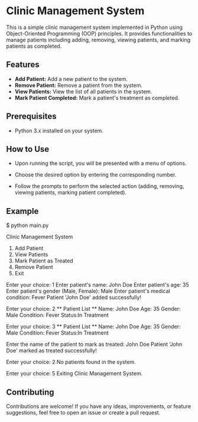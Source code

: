 # Clinic Management System

This is a simple clinic management system implemented in Python using Object-Oriented Programming (OOP) principles. It provides functionalities to manage patients including adding, removing, viewing patients, and marking patients as completed.

## Features

- **Add Patient:** Add a new patient to the system.
- **Remove Patient:** Remove a patient from the system.
- **View Patients:** View the list of all patients in the system.
- **Mark Patient Completed:** Mark a patient's treatment as completed.

## Prerequisites

- Python 3.x installed on your system.

## How to Use
- Upon running the script, you will be presented with a menu of options.
* Choose the desired option by entering the corresponding number.
+ Follow the prompts to perform the selected action (adding, removing, viewing patients, marking patient completed).

## Example

$ python main.py

Clinic Management System 

1. Add Patient
2. View Patients
3. Mark Patient as Treated
4. Remove Patient
5. Exit

Enter your choice: 1
Enter patient's name: John Doe
Enter patient's age: 35
Enter patient's gender (Male, Female): Male
Enter patient's medical condition: Fever
Patient 'John Doe' added successfully!

Enter your choice: 2
** Patient List **
Name: John Doe
Age: 35
Gender: Male
Condition: Fever
Status:In Treatment

Enter your choice: 3
** Patient List **
Name: John Doe
Age: 35
Gender: Male
Condition: Fever
Status:In Treatment

Enter the name of the patient to mark as treated: John Doe
Patient 'John Doe' marked as treated successfully!

Enter your choice: 2
No patients found in the system.

Enter your choice: 5
Exiting Clinic Management System.

## Contributing

Contributions are welcome! If you have any ideas, improvements, or feature suggestions, feel free to open an issue or create a pull request.
